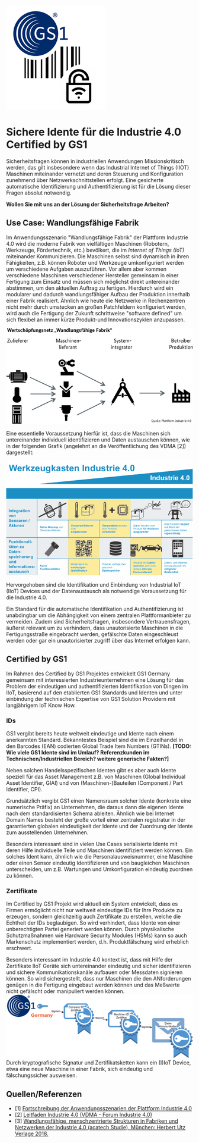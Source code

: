 
![Logo](pics/Certified_by_GS1_Logo.png#logo)

# Sichere Idente für die Industrie 4.0 Certified by GS1

Sicherheitsfragen können in industriellen Anwendungen Missionskritisch werden, das gilt insbesondere wenn das Industrial Internet of Things (IIOT) Maschinen miteinander vernetzt und deren Steuerung und Konfiguration zunehmend über Netzwerkschnittstellen erfolgt. Eine gesicherte automatische Identifizierung und Authentifizierung ist für die Lösung dieser Fragen absolut notwendig.

**Wollen Sie mit uns an der Lösung der Sicherheitsfrage Arbeiten?**

## Use Case: Wandlungsfähige Fabrik

Im Anwendungsszenario "Wandlungsfähige Fabrik" der Plattform Industrie 4.0 wird die moderne Fabrik von vielfältigen Maschinen (Robotern, Werkzeuge, Fördertechnik, etc.) bevölkert, die im *Internet of Things (IoT)* miteinander Kommunizieren.
Die Maschinen selbst sind dynamisch in ihren Fähigkeiten, z.B. können Roboter und Werkzeuge umkonfiguriert werden um verschiedene Aufgaben auszuführen. Vor allem aber kommen verschiedene Maschinen verschiedener Hersteller gemeinsam in einer Fertigung zum Einsatz und müssen sich möglichst direkt untereinander abstimmen, um den aktuellen Auftrag zu fertigen. Hierdurch wird ein modularer und dadurch wandlungsfähiger Aufbau der Produktion innerhalb einer Fabrik realisiert. Ähnlich wie heute die Netzwerke in Rechenzentren nicht mehr durch umstecken an großen Patchfeldern konfiguriert werden, wird auch die Fertigung der Zukunft schrittweise "software defined" um sich flexibel an immer kürze Produkt-und Innovationszyklen anzupassen.

![Anwendungszenario WFF aus [1]](pics/anwendungszenario-wff.png "Anwendungszenario WFF aus [1]")


Eine essentielle Voraussetzung hierfür ist, dass die Maschinen sich untereinander individuell identifizieren und Daten austauschen können, wie in der folgenden Grafik (angelehnt an die Veröffentlichung des VDMA [2]) dargestellt:

![Abgeleitet von: Werkzeugkaste Industrie 4.0 aus [2,3]](pics/werkzeugkaste-i40-vdma-part.png "Abgeleitet von: Werkzeugkaste Industrie 4.0 aus [2,3]")

Hervorgehoben sind die Identifikation und Einbindung von Industrial IoT (IIoT) Devices und der Datenaustausch als notwendige Voraussetzung für die Industrie 4.0.

Ein Standard für die automatische Identifikation und Authentifizierung ist unabdingbar um die Abhängigkeit von einem zentralen Plattformanbieter zu vermeiden. Zudem sind Sicherheitsfragen, insbesondere Vertrauensfragen, äußerst relevant um zu verhindern, dass unautorisierte Maschinen in die Fertigungsstraße eingebracht werden, gefälschte Daten eingeschleust werden oder gar ein unautorisierter zugriff über das Internet erfolgen kann.


## Certified by GS1

Im Rahmen des Certified by GS1 Projektes entwickelt GS1 Germany gemeinsam mit interessierten Industrieunternehmen eine Lösung für das Problem der eindeutigen und authentifizierten Identifikation von Dingen im IIoT, basierend auf den etablierten GS1 Standards und Identen und unter einbindung der technischen Expertise von GS1 Solution Providern mit langjährigem IoT Know How.

### IDs

GS1 vergibt bereits heute weltweit eindeutige und Idente nach einem anerkannten Standard.
Bekanntestes Beispiel sind die im Einzelhandel in den Barcodes (EAN) codierten Global Trade Item Numbers (GTINs). **[TODO: Wie viele GS1 Idente sind im Umlauf? Referenzkunden im Technischen/Industriellen Bereich? weitere generische Fakten?]**

Neben solchen Handelsspezifischen Identen gibt es aber auch Idente speziell für das Asset Management z.B. von Maschinen (Global Individual Asset Identifier, GIAI) und von (Maschinen-)Bauteilen (Component / Part Identifier, CPI).

Grundsätzlich vergibt GS1 einen Namensraum solcher Idente (konkrete eine numerische Präfix) an Unternehmen, die daraus dann die eigenen Idente nach dem standardisierten Schema ableiten. Ähnlich wie bei Internet Domain Names besteht der große vorteil einer zentralen registratur in der garantierten globalen eindeutigkeit der Idente und der Zuordnung der Idente zum ausstellenden Unternehmen.

Besonders interessant sind in vielen Use Cases serialisierte Idente mit deren Hilfe individuelle Teile und Maschinen identifiziert werden können. Ein solches Ident kann, ähnlich wie die Personalausweisnummer, eine Maschine oder einen Sensor eindeutig Identifizieren und von baugleichen Maschinen unterscheiden, um z.B. Wartungen und Umkonfiguration eindeutig zuordnen zu können.


### Zertifikate

Im Certified by GS1 Projekt wird aktuell ein System entwickelt, dass es Firmen ermöglicht nicht nur weltweit eindeutige IDs für Ihre Produkte zu erzeugen, sondern gleichzeitig auch Zertifikate zu erstellen, welche die Echtheit der IDs beglaubigen. So wird verhindert, dass Idente von einer unberechtigten Partei generiert werden können. Durch physikalische Schutzmaßnahmen wie Hardware Security Modules (HSMs) kann so auch Markenschutz implementiert werden, d.h. Produktfälschung wird erheblich erschwert.

Besonders interessant im Industrie 4.0 kontext ist, dass mit Hilfe der Zertifikate IIoT Geräte sich untereinander eindeutig und sicher identifizieren und sichere Kommunikationskanäle aufbauen oder Messdaten signieren können. So wird sichergestellt, dass nur Maschinen die den ANforderungen genügen in die Fertigung eingebaut werden können und das Meßwerte nicht gefälscht oder manipuliert werden können.
![Zertifikatskette](pics/Certificate-Chain.png "Zertifikatskette")
Durch kryptografische Signatur und Zertifikatsketten kann ein (I)IoT Device, etwa eine neue Maschine in einer Fabrik, sich eindeutig und fälschungssicher ausweisen.


## Quellen/Referenzen
- [1] [Fortschreibung der Anwendungsszenarien der Plattform Industrie 4.0](https://www.plattform-i40.de/PI40/Redaktion/DE/Downloads/Publikation/fortschreibung-anwendungsszenarien.html)
- [2] [Leitfaden Industrie 4.0 (VDMA - Forum Industrie 4.0)](https://industrie40.vdma.org/viewer/-/v2article/render/15540546)
- [3] [Wandlungsfähige, menschzentrierte Strukturen in Fabriken und Netzwerken der Industrie 4.0 (acatech Studie), München: Herbert Utz Verlage 2018.](https://www.plattform-i40.de/PI40/Redaktion/DE/Downloads/Publikation/hm-2018-fb-wandlung.html)
